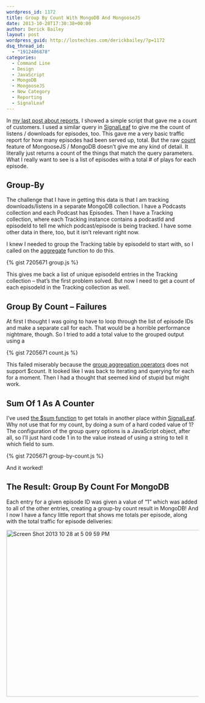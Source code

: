 ```yaml
---
wordpress_id: 1172
title: Group By Count With MongoDB And MongooseJS
date: 2013-10-28T17:30:38+00:00
author: Derick Bailey
layout: post
wordpress_guid: http://lostechies.com/derickbailey/?p=1172
dsq_thread_id:
  - "1912406878"
categories:
  - Command Line
  - Design
  - JavaScript
  - MongoDB
  - MongooseJS
  - New Category
  - Reporting
  - SignalLeaf
---
```

In [my last post about reports](http://lostechies.com/derickbailey/2013/10/18/minimum-viable-reports-a-nodejs-script-and-console-log/), I showed a simple script that gave me a count of customers. I used a similar query in [SignalLeaf](http://signalleaf.com) to give me the count of listens / downloads for episodes, too. This gave me a very basic traffic report for how many episodes had been served up, total. But the raw [count](http://mongoosejs.com/docs/api.html#model_Model.count) feature of MongooseJS / MongoDB doesn&#8217;t give me any kind of detail. It literally just returns a count of the things that match the query parameters. What I really want to see is a list of episodes with a total # of plays for each episode.

## Group-By

The challenge that I have in getting this data is that I am tracking downloads/listens in a separate MongoDB collection. I have a Podcasts collection and each Podcast has Episodes. Then I have a Tracking collection, where each Tracking instance contains a podcastId and episodeId to tell me which podcast/episode is being tracked. I have some other data in there, too, but it isn&#8217;t relevant right now. 

I knew I needed to group the Tracking table by episodeId to start with, so I called on the [aggregate](http://mongoosejs.com/docs/api.html#model_Model.aggregate) function to do this. 

{% gist 7205671 group.js %}

This gives me back a list of unique episodeId entries in the Tracking collection &#8211; that&#8217;s the first problem solved. But now I need to get a count of each episodeId in the Tracking collection as well.

## Group By Count &#8211; Failures

At first I thought I was going to have to loop through the list of episode IDs and make a separate call for each. That would be a horrible performance nightmare, though. So I tried to add a total value to the grouped output using a 

{% gist 7205671 count.js %}

This failed miserably because the [group aggregation operators](http://docs.mongodb.org/manual/reference/operator/aggregation-group/) does not support $count. It looked like I was back to iterating and querying for each for a moment. Then I had a thought that seemed kind of stupid but might work.

## Sum Of 1 As A Counter

I&#8217;ve used [the $sum function](http://docs.mongodb.org/manual/reference/operator/aggregation/sum/#grp._S_sum) to get totals in another place within [SignalLeaf](http://signalleaf.com). Why not use that for my count, by doing a sum of a hard coded value of 1? The configuration of the group query options is a JavaScript object, after all, so I&#8217;ll just hard code 1 in to the value instead of using a string to tell it which field to sum.

{% gist 7205671 group-by-count.js %}

And it worked!

## The Result: Group By Count For MongoDB

Each entry for a given episode ID was given a value of &#8220;1&#8221; which was added to all of the other entries, creating a group-by count result in MongoDB! And I now I have a fancy little report that shows me totals per episode, along with the total traffic for episode deliveries:

<img src="http://lostechies.com/derickbailey/files/2013/10/Screen-Shot-2013-10-28-at-5.09.59-PM.png" alt="Screen Shot 2013 10 28 at 5 09 59 PM" width="600" height="436" border="0" />

